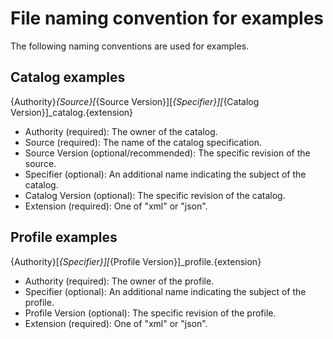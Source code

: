 # File naming convention for examples

The following naming conventions are used for examples.

## Catalog examples

{Authority}_{Source}[_{Source Version}][_{Specifier}][_{Catalog Version}]_catalog.{extension}

- Authority (required): The owner of the catalog.
- Source (required): The name of the catalog specification.
- Source Version (optional/recommended): The specific revision of the source.
- Specifier (optional): An additional name indicating the subject of the catalog.
- Catalog Version (optional): The specific revision of the catalog.
- Extension (required): One of "xml" or "json".

## Profile examples

{Authority}[_{Specifier}][_{Profile Version}]_profile.{extension}

- Authority (required): The owner of the profile.
- Specifier (optional): An additional name indicating the subject of the profile.
- Profile Version (optional): The specific revision of the profile.
- Extension (required): One of "xml" or "json".